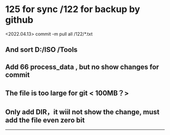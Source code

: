 # 125 for sync /122 for backup by github

<2022.04.13>
commit -m pull all /122/*.txt

## And sort D:/ISO /Tools 
## Add 66 process_data , but no show changes for commit
## The file is too large for git < 100MB？>
## Only add DIR，it wiil not show the change, must add the file even zero bit

-----------------------------------------
